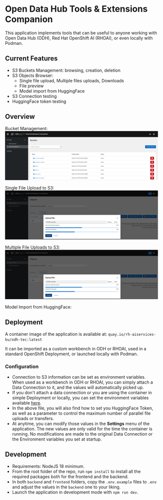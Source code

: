 # Open Data Hub Tools &amp; Extensions Companion

This application implements tools that can be useful to anyone working with Open Data Hub (ODH), Red Hat OpenShift AI (RHOAI), or even locally with Podman.

## Current Features

- S3 Buckets Management: browsing, creation, deletion
- S3 Objects Browser:
  - Single file upload, Multiple files uploads, Downloads
  - File preview
  - Model import from HuggingFace
- S3 Connection testing
- HuggingFace token testing

## Overview

Bucket Management:
![bucket-management](bucket-management.png)

Single File Upload to S3:
![upload-single](upload-single.png)

Multiple File Uploads to S3:
![upload-single](upload-single.png)

Model Import from HuggingFace:


## Deployment

A container image of the application is available at: `quay.io/rh-aiservices-bu/odh-tec:latest`

It can be imported as a custom workbench in ODH or RHOAI, used in a standard OpenShift Deployment, or launched locally with Podman.

### Configuration

- Connection to S3 information can be set as environment variables. When used as a workbench in ODH or RHOAI, you can simply attach a Data Connection to it, and the values will automatically picked up.
- If you don't attach a data connection or you are using the container in simple Deployment or locally, you can set the environment variables available [here](./backend/.env.example).
- In the above file, you will also find how to set you HuggingFace Token, as well as a parameter to control the maximum number of parallel file uploads or transfers.
- At anytime, you can modify those values in the **Settings** menu of the application. The new values are only valid for the time the container is running. No modifications are made to the original Data Connection or the Environment variables you set at startup.

## Development

- Requirements: NodeJS 18 minimum.
- From the root folder of the repo, run `npm install` to install all the required packages both for the frontend and the backend.
- In both `backend` and `frontend` folders, copy the `.env.example` files to `.env` and adjust the values in the `backend` one to your liking.
- Launch the application in development mode with `npm run dev`.
